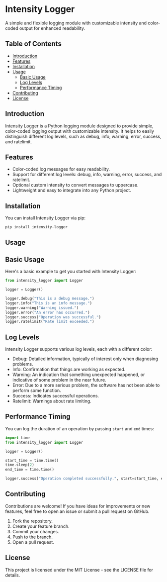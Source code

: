 # Intensity Logger

A simple and flexible logging module with customizable intensity and color-coded output for enhanced readability.

## Table of Contents
- [Introduction](#introduction)
- [Features](#features)
- [Installation](#installation)
- [Usage](#usage)
  - [Basic Usage](#basic-usage)
  - [Log Levels](#log-levels)
  - [Performance Timing](#performance-timing)
- [Contributing](#contributing)
- [License](#license)

## Introduction
Intensity Logger is a Python logging module designed to provide simple, color-coded logging output with customizable intensity. It helps to easily distinguish different log levels, such as debug, info, warning, error, success, and ratelimit.

## Features
- Color-coded log messages for easy readability.
- Support for different log levels: debug, info, warning, error, success, and ratelimit.
- Optional custom intensity to convert messages to uppercase.
- Lightweight and easy to integrate into any Python project.

## Installation
You can install Intensity Logger via pip:

```bash
pip install intensity-logger
```

## Usage
## Basic Usage

Here's a basic example to get you started with Intensity Logger:

```py
from intensity_logger import Logger

logger = Logger()

logger.debug("This is a debug message.")
logger.info("This is an info message.")
logger.warning("Warning issued.")
logger.error("An error has occurred.")
logger.success("Operation was successful.")
logger.ratelimit("Rate limit exceeded.")
```

## Log Levels
Intensity Logger supports various log levels, each with a different color:

- Debug: Detailed information, typically of interest only when diagnosing problems.
- Info: Confirmation that things are working as expected.
- Warning: An indication that something unexpected happened, or indicative of some problem in the near future.
- Error: Due to a more serious problem, the software has not been able to perform some function.
- Success: Indicates successful operations.
- Ratelimit: Warnings about rate limiting.

## Performance Timing
You can log the duration of an operation by passing `start` and `end` times:

```py
import time
from intensity_logger import Logger

logger = Logger()

start_time = time.time()
time.sleep(2)
end_time = time.time()

logger.success("Operation completed successfully.", start=start_time, end=end_time)
```

## Contributing

Contributions are welcome! If you have ideas for improvements or new features, feel free to open an issue or submit a pull request on GitHub.

1. Fork the repository.
2. Create your feature branch.
3. Commit your changes.
4. Push to the branch.
5. Open a pull request.

## License

This project is licensed under the MIT License - see the LICENSE file for details.
